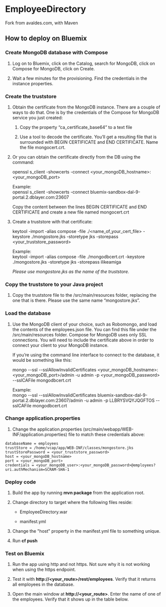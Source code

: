 EmployeeDirectory
=================

Fork from avaldes.com, with Maven

How to deploy on Bluemix
------------------------

### Create MongoDB database with Compose

1.  Log on to Bluemix, click on the Catalog, search for MongoDB, click on
    Compose for MongoDB, click on Create.

2.  Wait a few minutes for the provisioning. Find the credentials in the
    instance properties.

### Create the truststore

1.  Obtain the certificate from the MongoDB instance. There are a couple of ways
    to do that. One is by the credentials of the Compose for MongoDB service you
    just created:

    1.  Copy the property “ca_certificate_base64” to a text file

    2.  Use a tool to decode the certificate. You’ll get a resulting file that
        is surrounded with BEGIN CERTIFICATE and END CERTIFICATE. Name the file
        mongocert.crt.

2.  Or you can obtain the certificate directly from the DB using the command:

    openssl s_client -showcerts -connect
    \<your_mongoDB_hostname\>:\<your_mongoDB_port\>

    Example:  
    openssl s_client -showcerts -connect
    bluemix-sandbox-dal-9-portal.2.dblayer.com:23607

    Copy the content between the lines BEGIN CERTIFICATE and END CERTIFICATE and
    create a new file named mongocert.crt

3.  Create a truststore with that certificate:

    keytool -import -alias compose -file ./\<name_of_your_cert_file\> -keystore
    ./mongostore.jks -storetype jks -storepass \<your_truststore_password\>

    Example:  
    keytool -import -alias compose -file ./mongodbcert.crt -keystore
    ./mongostore.jks -storetype jks -storepass ilikeamiga

    *Please use mongostore.jks as the name of the truststore.*

### Copy the truststore to your Java project

1.  Copy the truststore file to the /src/main/resources folder, replacing the
    one that is there. Please use the same name “mongostore.jks”.

### Load the database

1.  Use the MongoDB client of your choice, such as Robomongo, and load the
    contents of the employees.json file. You can find this file under the
    /src/main/resources folder. Compose for MongoDB uses only SSL connections.
    You will need to include the certificate above in order to connect your
    client to your MongoDB instance.

    If you’re using the command line interface to connect to the database, it
    would be something like this:

    mongo --ssl --sslAllowInvalidCertificates
    \<your_mongoDB_hostname\>:\<your_mongoDB_port\>/admin -u admin -p
    \<your_mongoDB_password\> --sslCAFile mongodbcert.crt

    Example:  
    mongo --ssl --sslAllowInvalidCertificates
    bluemix-sandbox-dal-9-portal.2.dblayer.com:23607/admin -u admin -p
    LLBRYSVQYJQGFTOS --sslCAFile mongodbcert.crt

### Change application.properties

1.  Change the application.properties
    (src/main/webapp/WEB-INF/application.properties) file to match these
    credentials above:

~~~~~~~~~~~~~~~~~~~~~~~~~~~~~~~~~~~~~~~~~~~~~~~~~~~~~~~~~~~~~~~~~~~~~~~~~~~~~~~~
databaseName = employees
trustStore = /home/vcap/app/WEB-INF/classes/mongostore.jks
trustStorePassword = <your_truststore_password>
host = <your_mongoDB_hostname>
port = <your_mongoDB_port>
credentials = <your_mongoDB_user>:<your_mongoDB_password>@employees?uri.authMechanism=SCRAM-SHA-1
~~~~~~~~~~~~~~~~~~~~~~~~~~~~~~~~~~~~~~~~~~~~~~~~~~~~~~~~~~~~~~~~~~~~~~~~~~~~~~~~

### Deploy code

1.  Build the app by running **mvn package** from the application root.

2.  Change directory to target where the following files reside:

    -   EmployeeDirectory.war

    -   manifest.yml

3.  Change the "host" property in the manifest.yml file to something unique. 

4.  Run **cf push**

### Test on Bluemix

1. Run the app using http and not https. Not sure why it is not working when using the https endpoint.

2. Test it with **http://<your_route>/rest/employees**. Verify that it returns all employees in the database.

3. Open the main window at **http://<your_route>**. Enter the name of one of the employees. Verify that it shows up in the table below. 
